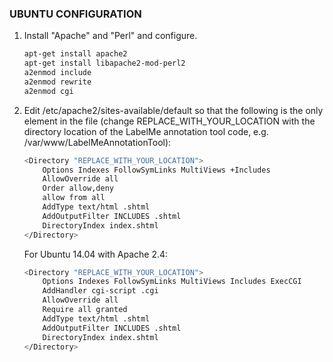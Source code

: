 ### UBUNTU CONFIGURATION

1. Install "Apache" and "Perl" and configure.

   ``` sh
   apt-get install apache2
   apt-get install libapache2-mod-perl2
   a2enmod include
   a2enmod rewrite
   a2enmod cgi
   ```

2. Edit /etc/apache2/sites-available/default so that the following is
   the only <Directory> element in the file (change
   REPLACE_WITH_YOUR_LOCATION with the directory location of the LabelMe
   annotation tool code, e.g. /var/www/LabelMeAnnotationTool):

   ``` sh
   <Directory "REPLACE_WITH_YOUR_LOCATION">
       Options Indexes FollowSymLinks MultiViews +Includes
       AllowOverride all
       Order allow,deny
       allow from all
       AddType text/html .shtml
       AddOutputFilter INCLUDES .shtml
       DirectoryIndex index.shtml
   </Directory>
   ```

   For Ubuntu 14.04 with Apache 2.4:

   ``` sh
   <Directory "REPLACE_WITH_YOUR_LOCATION">
       Options Indexes FollowSymLinks MultiViews Includes ExecCGI
       AddHandler cgi-script .cgi
       AllowOverride all
       Require all granted
       AddType text/html .shtml
       AddOutputFilter INCLUDES .shtml
       DirectoryIndex index.shtml
   </Directory>
   ```
